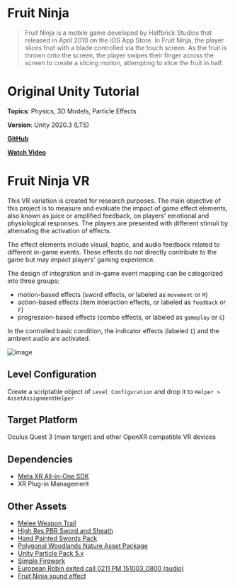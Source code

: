 # Fruit Ninja

> Fruit Ninja is a mobile game developed by Halfbrick Studios that released in April 2010 on the iOS App Store. In Fruit Ninja, the player slices fruit with a blade controlled via the touch screen. As the fruit is thrown onto the screen, the player swipes their finger across the screen to create a slicing motion, attempting to slice the fruit in half.

# Original Unity Tutorial
**Topics**: Physics, 3D Models, Particle Effects

**Version**: Unity 2020.3 (LTS)

[**GitHub**](https://github.com/zigurous/unity-fruit-ninja-tutorial)

[**Watch Video**](https://youtu.be/xTT1Ae_ifhM)

# Fruit Ninja VR
This VR variation is created for research purposes. The main objective of this project is to measure and evaluate the impact of game effect elements, also known as juice or amplified feedback, on players' emotional and physiological responses. The players are presented with different stimuli by alternating the activation of effects. 

The effect elements include visual, haptic, and audio feedback related to different in-game events. These effects do not directly contribute to the game but may impact players' gaming experience.

The design of integration and in-game event mapping can be categorized into three groups: 
- motion-based effects (sword effects, or labeled as ```movement``` or ```M```)
- action-based effects (item interaction effects, or labeled as ```feedback``` or ```F```)
- progression-based effects (combo effects, or labeled as ```gameplay``` or ```G```)

In the controlled basic condition, the indicator effects (labeled ```I```) and the ambient audio are activated.

![image](https://jingruchenmax.github.io/img/vrjuice.jpg)

## Level Configuration
Create a scriptable object of ```Level Configuration``` and drop it to ```Helper > AssetAssignmentHelper```

## Target Platform
Oculus Quest 3 (main target) and other OpenXR compatible VR devices

## Dependencies
- [Meta XR All-in-One SDK](https://assetstore.unity.com/packages/tools/integration/meta-xr-all-in-one-sdk-269657)
- XR Plug-in Management
## Other Assets
- [Melee Weapon Trail](https://assetstore.unity.com/packages/tools/particles-effects/melee-weapon-trail-1728)
- [High Res PBR Sword and Sheath](https://assetstore.unity.com/packages/3d/props/weapons/high-res-pbr-sword-and-sheath-215752)
- [Hand Painted Swords Pack](https://assetstore.unity.com/packages/3d/props/weapons/hand-painted-swords-pack-15543)
- [Polygonal Woodlands Nature Asset Package](https://assetstore.unity.com/packages/3d/environments/polygonal-woodlands-nature-asset-package-274069)
- [Unity Particle Pack 5.x](https://assetstore.unity.com/packages/vfx/particles/particle-pack-127325)
- [Simple Firework](https://assetstore.unity.com/packages/vfx/particles/simple-firework-217956)
- [European Robin exited call 0211 PM 151003_0800 (audio)](https://freesound.org/people/klankbeeld/sounds/785559/)
- [Fruit Ninja sound effect](https://www.sounds-resource.com/mobile/fruitninja/sound/6076/)

